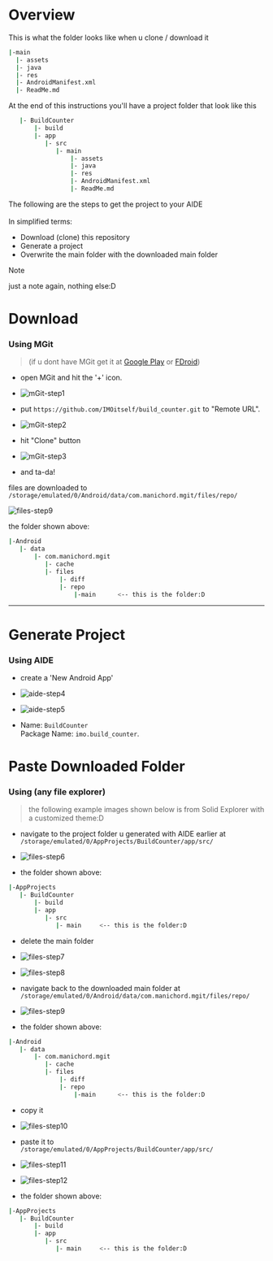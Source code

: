# Overview

This is what the folder looks like when u clone / download it
``` bash
|-main
  |- assets
  |- java
  |- res
  |- AndroidManifest.xml
  |- ReadMe.md
```

At the end of this instructions you'll have a project folder that look like this
``` bash
   |- BuildCounter
       |- build
       |- app
          |- src
             |- main
                 |- assets
                 |- java
                 |- res
                 |- AndroidManifest.xml
                 |- ReadMe.md
```

The following are the steps to get the project to your AIDE <br> <br>
In simplified terms:
- Download (clone) this repository
- Generate a project
- Overwrite the main folder with the downloaded main folder

> [!NOTE]
> just a note again, nothing else:D

# Download

### Using MGit
> (if u dont have MGit get it at [Google Play](https://play.google.com/store/apps/details?id=com.manichord.mgit) or [FDroid](https://f-droid.org/packages/com.manichord.mgit))

- open MGit and hit the '+' icon. 

- ![mGit-step1](mGit-step1.jpg)

- put `https://github.com/IMOitself/build_counter.git` to "Remote URL".

- ![mGit-step2](mGit-step2.jpg)

- hit "Clone" button

- ![mGit-step3](mGit-step3.jpg)

- and ta-da!

files are downloaded to <br>
`/storage/emulated/0/Android/data/com.manichord.mgit/files/repo/`

![files-step9](files-step9.jpg)

the folder shown above:

``` bash
|-Android
   |- data
       |- com.manichord.mgit
          |- cache
          |- files
              |- diff
              |- repo
                  |-main      <-- this is the folder:D
```

----
# Generate Project

### Using AIDE
- create a 'New Android App'

- ![aide-step4](aide-step4.jpg)
- ![aide-step5](aide-step5.jpg)

- Name: `BuildCounter` <br> Package Name: `imo.build_counter`.

# Paste Downloaded Folder

### Using (any file explorer)
> the following example images shown below is from Solid Explorer with a customized theme:D

- navigate to the project folder u generated with AIDE earlier at <br>
`/storage/emulated/0/AppProjects/BuildCounter/app/src/`

- ![files-step6](files-step6.jpg)

- the folder shown above:

``` bash
|-AppProjects
   |- BuildCounter
       |- build
       |- app
          |- src
             |- main     <-- this is the folder:D
```
- delete the main folder

- ![files-step7](files-step7.jpg)
- ![files-step8](files-step8.jpg)

- navigate back to the downloaded main folder at <br>
`/storage/emulated/0/Android/data/com.manichord.mgit/files/repo/`

- ![files-step9](files-step9.jpg)

- the folder shown above:

``` bash
|-Android
   |- data
       |- com.manichord.mgit
          |- cache
          |- files
              |- diff
              |- repo
                  |-main      <-- this is the folder:D
```

- copy it
- ![files-step10](files-step10.jpg)

- paste it to <br>
`/storage/emulated/0/AppProjects/BuildCounter/app/src/`

- ![files-step11](files-step11.jpg)
- ![files-step12](files-step12.jpg)

- the folder shown above:

``` bash
|-AppProjects
   |- BuildCounter
       |- build
       |- app
          |- src
             |- main     <-- this is the folder:D
